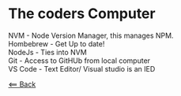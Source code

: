 # The coders Computer

NVM - Node Version Manager, this manages NPM.  
Hombebrew - Get Up to date!  
NodeJs - Ties into NVM  
Git - Access to GitHUb from local computer  
VS Code - Text Editor/ Visual studio is an IED  


[<== Back](../README.md)